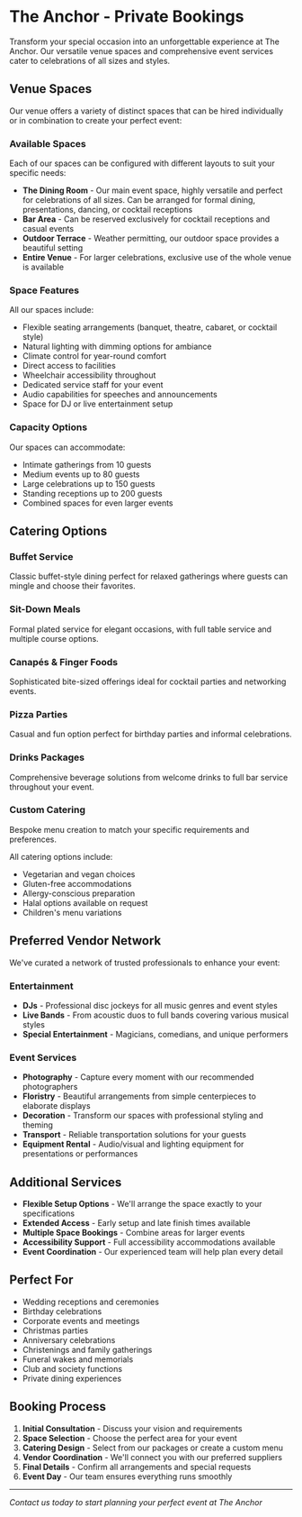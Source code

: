 # The Anchor - Private Bookings

Transform your special occasion into an unforgettable experience at The Anchor. Our versatile venue spaces and comprehensive event services cater to celebrations of all sizes and styles.

## Venue Spaces

Our venue offers a variety of distinct spaces that can be hired individually or in combination to create your perfect event:

### **Available Spaces**

Each of our spaces can be configured with different layouts to suit your specific needs:

- **The Dining Room** - Our main event space, highly versatile and perfect for celebrations of all sizes. Can be arranged for formal dining, presentations, dancing, or cocktail receptions
- **Bar Area** - Can be reserved exclusively for cocktail receptions and casual events
- **Outdoor Terrace** - Weather permitting, our outdoor space provides a beautiful setting
- **Entire Venue** - For larger celebrations, exclusive use of the whole venue is available

### **Space Features**

All our spaces include:
- Flexible seating arrangements (banquet, theatre, cabaret, or cocktail style)
- Natural lighting with dimming options for ambiance
- Climate control for year-round comfort
- Direct access to facilities
- Wheelchair accessibility throughout
- Dedicated service staff for your event
- Audio capabilities for speeches and announcements
- Space for DJ or live entertainment setup

### **Capacity Options**

Our spaces can accommodate:
- Intimate gatherings from 10 guests
- Medium events up to 80 guests
- Large celebrations up to 150 guests
- Standing receptions up to 200 guests
- Combined spaces for even larger events

## Catering Options

### **Buffet Service**
Classic buffet-style dining perfect for relaxed gatherings where guests can mingle and choose their favorites.

### **Sit-Down Meals**
Formal plated service for elegant occasions, with full table service and multiple course options.

### **Canapés & Finger Foods**
Sophisticated bite-sized offerings ideal for cocktail parties and networking events.

### **Pizza Parties**
Casual and fun option perfect for birthday parties and informal celebrations.

### **Drinks Packages**
Comprehensive beverage solutions from welcome drinks to full bar service throughout your event.

### **Custom Catering**
Bespoke menu creation to match your specific requirements and preferences.

All catering options include:
- Vegetarian and vegan choices
- Gluten-free accommodations
- Allergy-conscious preparation
- Halal options available on request
- Children's menu variations

## Preferred Vendor Network

We've curated a network of trusted professionals to enhance your event:

### **Entertainment**
- **DJs** - Professional disc jockeys for all music genres and event styles
- **Live Bands** - From acoustic duos to full bands covering various musical styles
- **Special Entertainment** - Magicians, comedians, and unique performers

### **Event Services**
- **Photography** - Capture every moment with our recommended photographers
- **Floristry** - Beautiful arrangements from simple centerpieces to elaborate displays
- **Decoration** - Transform our spaces with professional styling and theming
- **Transport** - Reliable transportation solutions for your guests
- **Equipment Rental** - Audio/visual and lighting equipment for presentations or performances

## Additional Services

- **Flexible Setup Options** - We'll arrange the space exactly to your specifications
- **Extended Access** - Early setup and late finish times available
- **Multiple Space Bookings** - Combine areas for larger events
- **Accessibility Support** - Full accessibility accommodations available
- **Event Coordination** - Our experienced team will help plan every detail

## Perfect For

- Wedding receptions and ceremonies
- Birthday celebrations
- Corporate events and meetings
- Christmas parties
- Anniversary celebrations
- Christenings and family gatherings
- Funeral wakes and memorials
- Club and society functions
- Private dining experiences

## Booking Process

1. **Initial Consultation** - Discuss your vision and requirements
2. **Space Selection** - Choose the perfect area for your event
3. **Catering Design** - Select from our packages or create a custom menu
4. **Vendor Coordination** - We'll connect you with our preferred suppliers
5. **Final Details** - Confirm all arrangements and special requests
6. **Event Day** - Our team ensures everything runs smoothly

---

*Contact us today to start planning your perfect event at The Anchor*